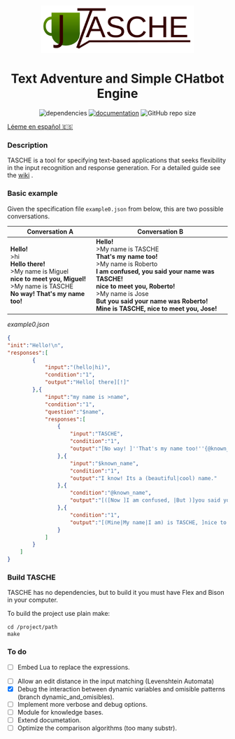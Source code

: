 <p align="center"><img src="logo.svg" alt="logo" width="350"/></p>

<h1 align="center">Text Adventure and Simple CHatbot Engine</h1>

<p align="center">
<img alt="dependencies" src="https://img.shields.io/badge/dependencies-none-green">
<a href="https://github.com/MiguelMJ/TASCHE/wiki"><img alt="documentation" src="https://img.shields.io/badge/documentation-wiki-green"></a>
<img alt="GitHub repo size" src="https://img.shields.io/github/repo-size/MiguelMJ/TASCHE">
</p>

[Léeme en español :es:](README_ES.md) 

### Description
TASCHE is a tool for specifying text-based applications that seeks flexibility in the input recognition and response generation.
For a detailed guide see the [wiki](https://github.com/MiguelMJ/TASCHE/wiki) .

### Basic example

Given the specification file `example0.json` from below, this are two possible conversations.

| Conversation A | Conversation B |
| -------------- | -------------- |
| **Hello!**<br/>>hi<br/>**Hello there!**<br/>>My name is Miguel<br/>**nice to meet you, Miguel!**<br/>>My name is TASCHE<br/>**No way! That's my name too!** |**Hello!**<br/>>My name is TASCHE<br/>**That's my name too!**<br/>>My name is Roberto<br/>**I am confused, you said your name was TASCHE!**<br/>**nice to meet you, Roberto!**<br/>>My name is Jose<br/>**But you said your name was Roberto!**<br/>**Mine is TASCHE, nice to meet you, Jose!**|

_example0.json_

```JSON
{
"init":"Hello!\n",
"responses":[
        {
            "input":"(hello|hi)",
            "condition":"1",
            "output":"Hello[ there][!]"
        },{
            "input":"my name is >name",
            "condition":"1",
            "question":"$name",
            "responses":[
                {
                    "input":"TASCHE",
                    "condition":"1",
                    "output":"[No way! ]''That's my name too!''{@known_name = @name}"
                },{
                    "input":"$known_name",
                    "condition":"1",
                    "output":"I know! Its a (beautiful|cool) name."
                },{
                    "condition":"@known_name",
                    "output":"[([Now ]I am confused, |But )]you said your name was $known_name!"
                },{
                    "condition":"1",
                    "output":"[(Mine|My name|I am) is TASCHE, ]nice to meet you, $name!{@known_name = @name}"
                }
            ]
        }
    ]
}
```



### Build TASCHE

TASCHE has no dependencies, but to build it you must have Flex and Bison in your computer.

To build the project use plain make:

```
cd /project/path
make
```

### To do

* [ ] Embed Lua to replace the expressions.

- [ ] Allow an edit distance in the input matching (Levenshtein Automata)
- [x] Debug the interaction between dynamic variables and omisible patterns (branch dynamic_and_omisibles).
- [ ] Implement more verbose and debug options.
- [ ] Module for knowledge bases.
- [ ] Extend documetation.
- [ ] Optimize the comparison algorithms (too many substr).

```

```
